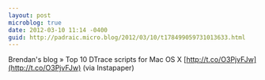 ```yaml
---
layout: post
microblog: true
date: 2012-03-10 11:14 -0400
guid: http://padraic.micro.blog/2012/03/10/t178499059731013633.html
---
```

Brendan's blog   » Top 10 DTrace scripts for Mac OS X [http://t.co/O3PjvFJw](http://t.co/O3PjvFJw) (via Instapaper)
